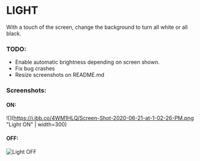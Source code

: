 # LIGHT #

With a touch of the screen, change the background to turn all white or all black.

### TODO:

 - Enable automatic brightness depending on screen shown.
 - Fix bug crashes
 - Resize screenshots on README.md


### Screenshots: 

#### ON: 

![](https://i.ibb.co/4WM1HLQ/Screen-Shot-2020-06-21-at-1-02-26-PM.png "Light ON" | width=300)



#### OFF:

![](https://i.ibb.co/PjM2Fnj/Screen-Shot-2020-06-21-at-1-02-54-PM.png "Light OFF")

